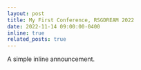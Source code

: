 ```yaml
---
layout: post
title: My First Conference, RSGDREAM 2022
date: 2022-11-14 09:00:00-0400
inline: true
related_posts: true
---
```


A simple inline announcement. 

<!-- 

---
layout: post
date: 2015-10-22 15:59:00-0400
inline: true
related_posts: false
---

A simple inline announcement. 

-->
